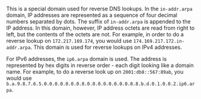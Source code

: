 This is a special domain used for reverse DNS lookups. In the `in-addr.arpa` domain, IP addresses are represented as a sequence of four decimal numbers separated by dots. The suffix of `in-addr.arpa` is appended to the IP address. In this domain, however, IP address octets are read from right to left, but the contents of the octets are not. For example, in order to do a reverse lookup on `172.217.169.174`, you would use `174.169.217.172.in-addr.arpa`. This domain is used for reverse lookups on IPv4 addresses. 

For IPv6 addresses, the `ip6.arpa` domain is used. The address is represented by hex digits in reverse order - each digit looking like a domain name. For example, to do a reverse look up on `2001:db8::567:89ab`, you would use `b.a.9.8.7.6.5.0.0.0.0.0.0.0.0.0.0.0.0.0.0.0.0.0.8.b.d.0.1.0.0.2.ip6.arpa`.